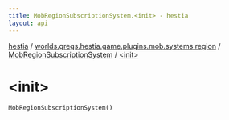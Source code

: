 ```yaml
---
title: MobRegionSubscriptionSystem.<init> - hestia
layout: api
---
```


<div class='api-docs-breadcrumbs'><a href="../../index.html">hestia</a> / <a href="../index.html">worlds.gregs.hestia.game.plugins.mob.systems.region</a> / <a href="index.html">MobRegionSubscriptionSystem</a> / <a href="./-init-.html">&lt;init&gt;</a></div>

# &lt;init&gt;

<div class="signature"><code><span class="identifier">MobRegionSubscriptionSystem</span><span class="symbol">(</span><span class="symbol">)</span></code></div>

